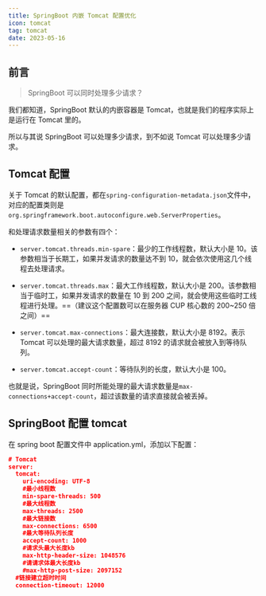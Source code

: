 ```yaml
---
title: SpringBoot 内嵌 Tomcat 配置优化
icon: tomcat
tag: tomcat
date: 2023-05-16
---
```


## 前言

> SpringBoot 可以同时处理多少请求？

我们都知道，SpringBoot 默认的内嵌容器是 Tomcat，也就是我们的程序实际上是运行在 Tomcat 里的。

所以与其说 SpringBoot 可以处理多少请求，到不如说 Tomcat 可以处理多少请求。

## Tomcat 配置

关于 Tomcat 的默认配置，都在`spring-configuration-metadata.json`文件中，对应的配置类则是`org.springframework.boot.autoconfigure.web.ServerProperties`。

和处理请求数量相关的参数有四个：

- `server.tomcat.threads.min-spare`：最少的工作线程数，默认大小是 10。该参数相当于长期工，如果并发请求的数量达不到 10，就会依次使用这几个线程去处理请求。

- `server.tomcat.threads.max`：最大工作线程数，默认大小是 200。该参数相当于临时工，如果并发请求的数量在 10 到 200 之间，就会使用这些临时工线程进行处理。==（建议这个配置数可以在服务器 CUP 核心数的 200~250 倍之间）==

- `server.tomcat.max-connections`：最大连接数，默认大小是 8192。表示 Tomcat 可以处理的最大请求数量，超过 8192 的请求就会被放入到等待队列。

- `server.tomcat.accept-count`：等待队列的长度，默认大小是 100。

也就是说，SpringBoot 同时所能处理的最大请求数量是`max-connections+accept-count`，超过该数量的请求直接就会被丢掉。

## SpringBoot 配置 tomcat

在 spring boot 配置文件中 application.yml，添加以下配置：

```json
# Tomcat
server:
  tomcat:
    uri-encoding: UTF-8
    #最小线程数
    min-spare-threads: 500
    #最大线程数
    max-threads: 2500
    #最大链接数
    max-connections: 6500
    #最大等待队列长度
    accept-count: 1000
    #请求头最大长度kb
    max-http-header-size: 1048576
    #请请求体最大长度kb
    #max-http-post-size: 2097152
  #链接建立超时时间
  connection-timeout: 12000
```
